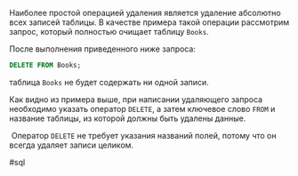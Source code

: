 
Наиболее простой операцией удаления является удаление абсолютно всех записей таблицы. В качестве примера такой операции рассмотрим запрос, который полностью очищает таблицу `Books`.

После выполнения приведенного ниже запроса:

```sql
DELETE FROM Books;
```

таблица `Books` не будет содержать ни одной записи.

Как видно из примера выше, при написании удаляющего запроса необходимо указать оператор `DELETE`, а затем ключевое слово `FROM` и название таблицы, из которой должны быть удалены данные.

  Оператор `DELETE` не требует указания названий полей, потому что он всегда удаляет записи целиком.


#sql